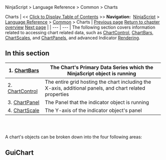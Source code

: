 ﻿
NinjaScript > Language Reference > Common > Charts

Charts
| << [Click to Display Table of Contents](chart.md) >> **Navigation:**     [NinjaScript](ninjascript.md) > [Language Reference](language_reference_wip.md) > [Common](common.md) > Charts | [Previous page](tochartstring.md) [Return to chapter overview](common.md) [Next page](chartbars.md) |
| --- | --- |
The following section covers information related to accessing chart related data, such as [ChartControl](chartcontrol.md), [ChartBars](chartbars.md), [ChartScales](chartscale.md), and [ChartPanels](chartpanels.md), and advanced Indicator [Rendering](rendering.md).
 
## In this section
| 1. [ChartBars](chartbars.md) | The Chart's Primary Data Series which the NinjaScript object is running |
| --- | --- |
| 2. [ChartControl](chartcontrol.md) | The entire grid hosting the chart including the X-axis, additional panels, and chart related properties |
| 3. [ChartPanel](chartpanel.md) | The Panel that the indicator object is running |
| 4. [ChartScale](chartscale.md) | The Y-axis of the indicator object's panel |

 
## 
A chart's objects can be broken down into the four following areas:
 
## GuiChart
